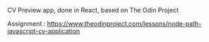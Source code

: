 CV Preview app, done in React, based on The Odin Project

Assignment : https://www.theodinproject.com/lessons/node-path-javascript-cv-application
